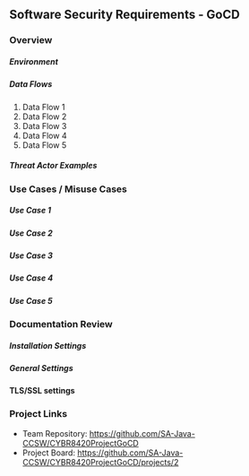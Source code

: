 ## Software Security Requirements - GoCD


### Overview


##### Environment 


##### Data Flows
1. Data Flow 1
2. Data Flow 2
3. Data Flow 3
4. Data Flow 4
5. Data Flow 5

##### Threat Actor Examples

### Use Cases / Misuse Cases

##### Use Case 1

##### Use Case 2

##### Use Case 3

#####  Use Case 4

##### Use Case 5

### Documentation Review
##### Installation Settings

##### General Settings

#### TLS/SSL settings


### Project Links
* Team Repository: https://github.com/SA-Java-CCSW/CYBR8420ProjectGoCD
* Project Board: https://github.com/SA-Java-CCSW/CYBR8420ProjectGoCD/projects/2
